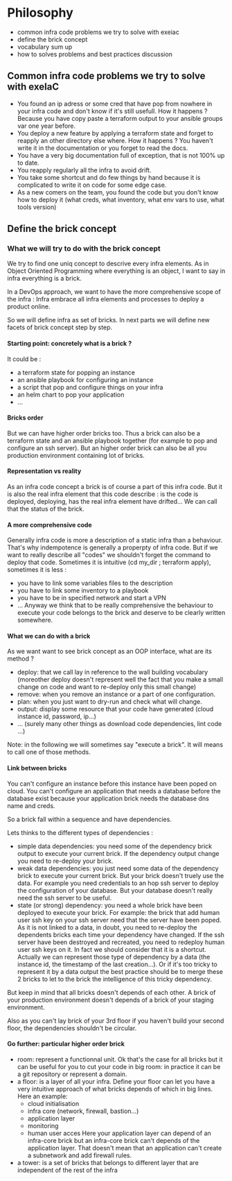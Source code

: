 # Philosophy

  - common infra code problems we try to solve with exeiac
  - define the brick concept
  - vocabulary sum up
  - how to solves problems and best practices discussion

## Common infra code problems we try to solve with exeIaC

- You found an ip adress or some cred that have pop from nowhere in your infra 
  code and don't know if it's still usefull. How it happens ? Because you have 
  copy paste a terraform output to your ansible groups var one year before.
- You deploy a new feature by applying a terraform state and forget to reapply
  an other directory else where. How it happens ? You haven't write it in the
  documentation or you forget to read the docs.
- You have a very big documentation full of exception, that is not 100% up to
  date.
- You reapply regularly all the infra to avoid drift.
- You take some shortcut and do few things by hand because it is complicated
  to write it on code for some edge case.
- As a new comers on the team, you found the code but you don't know how to
  deploy it (what creds, what inventory, what env vars to use, what tools
  version) 

## Define the brick concept

### What we will try to do with the brick concept

We try to find one uniq concept to descrive every infra elements. As in Object 
Oriented Programming where everything is an object, I want to say in infra 
everything is a brick.

In a DevOps approach, we want to have the more comprehensive scope of the 
infra : Infra embrace all infra elements and processes to deploy a product 
online.

So we will define infra as set of bricks. In next parts we will define new 
facets of brick concept step by step.

#### Starting point: concretely what is a brick ?

It could be : 
- a terraform state for popping an instance
- an ansible playbook for configuring an instance
- a script that pop and configure things on your infra
- an helm chart to pop your application
- …

#### Bricks order

But we can have higher order bricks too. Thus a brick can also be a terraform 
state and an ansible playbook together (for example to pop and configure an ssh
server). But an higher order brick can also be all you production environment 
containing lot of bricks.

#### Representation vs reality

As an infra code concept a brick is of course a part of this infra code. But it
is also the real infra element that this code describe : is the code is 
deployed, deploying, has the real infra element have drifted...
We can call that the status of the brick.

#### A more comprehensive code

Generally infra code is more a description of a static infra than a behaviour.
That's why indempotence is generally a properpty of infra code. But if we want 
to really describe all "codes" we shouldn't forget the command to deploy that 
code. Sometimes it is intuitive (cd my_dir ; terraform apply), sometimes it is
less :
- you have to link some variables files to the description
- you have to link some inventory to a playbook
- you have to be in specified network and start a VPN
- ...
Anyway we think that to be really comprehensive the behaviour to execute your 
code belongs to the brick and deserve to be clearly written somewhere.

#### What we can do with a brick

As we want want to see brick concept as an OOP interface, what are its method ?
- deploy: that we call lay in reference to the wall building vocabulary
  (moreother deploy doesn't represent well the fact that you make a small change 
  on code and want to re-deploy only this small change)
- remove: when you remove an instance or a part of one configuration.
- plan: when you just want to dry-run and check what will change.
- output: display some resource that your code have generated (cloud instance 
  id, password, ip...)
- ... (surely many other things as download code dependencies, lint code ...)

Note: in the following we will sometimes say "execute a brick". It will means
to call one of those methods.

#### Link between bricks

You can't configure an instance before this instance have been poped on cloud.
You can't configure an application that needs a database before the database 
exist because your application brick needs the database dns name and creds.

So a brick fall within a sequence and have dependencies.

Lets thinks to the different types of dependencies :
- simple data dependencies: you need some of the dependency brick output to 
  execute your current brick. If the dependency output change you need to 
  re-deploy your brick.
- weak data dependencies: you just need some data of the dependency brick to 
  execute your current brick. But your brick doesn't truely use the data.
  For example you need credentials to an hop ssh server to deploy the 
  configuration of your database. But your database doesn't really need the ssh
  server to be useful.
- state (or strong) dependency: you need a whole brick have been deployed to
  execute your brick. For example: the brick that add human user ssh key on your
  ssh server need that the server have been poped. As it is not linked to a 
  data, in doubt, you need to re-deploy the dependents bricks each time your 
  dependency have changed. If the ssh server have been destroyed and recreated,
  you need to redeploy human user ssh keys on it.
  In fact we should consider that it is a shortcut. Actually we can represent
  those type of dependency by a data (the instance id, the timestamp of the 
  last creation...). Or if it's too tricky to represent it by a data output
  the best practice should be to merge these 2 bricks to let to the brick the
  intelligence of this tricky dependency.

But keep in mind that all bricks doesn't depends of each other. A brick of your
production environment doesn't depends of a brick of your staging environment.

Also as you can't lay brick of your 3rd floor if you haven't build your second 
floor, the dependencies shouldn't be circular.

#### Go further: particular higher order brick

- room: represent a functionnal unit. Ok that's the case for all bricks but it 
  can be useful for you to cut your code in big room: in practice it can be a 
  git repository or represent a domain.
- a floor: is a layer of all your infra. Define your floor can let you have a 
  very intuitive approach of what bricks depends of which in big lines. Here an
  example:
  - cloud initialisation
  - infra core (network, firewall, bastion...)
  - application layer
  - monitoring
  - human user acces
  Here your application layer can depend of an infra-core brick but an 
  infra-core brick can't depends of the application layer. That doesn't mean 
  that an application can't create a subnetwork and add firewall rules.
- a tower: is a set of bricks that belongs to different layer that are
  independent of the rest of the infra 

